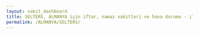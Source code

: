```yaml
---
layout: vakit_dashboard
title: SELTERS, ALMANYA için iftar, namaz vakitleri ve hava durumu - ilçe/eyalet seç
permalink: /ALMANYA/SELTERS/
---
```


<script type="text/javascript">
  var GLOBAL_COUNTRY = 'ALMANYA';
  var GLOBAL_CITY = 'SELTERS';
  var GLOBAL_STATE = '';
  var lat = 72;
  var lon = 21;
</script>
